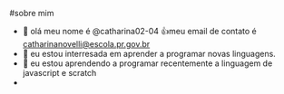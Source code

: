 #sobre mim
- 👋 olá meu nome é @catharina02-04
:+1:meu email de contato é catharinanovelli@escola.pr.gov.br
- 👀 eu estou interresada em aprender a programar novas linguagens.
- 🌱 eu estou aprendendo a programar recentemente a linguagem de javascript e scratch
-
